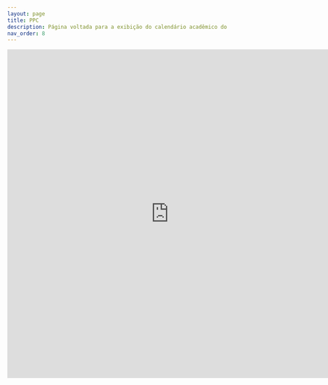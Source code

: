 ```yaml
---
layout: page
title: PPC
description: Página voltada para a exibição do calendário acadêmico do câmpus.
nav_order: 8
---
```


<iframe src="https://docs.google.com/gview?url=https://organizadorif.github.io/COMP4/assets/pdfs/ppc.pdf&embedded=true" style="width:735px; height:750px;" frameborder="0"></iframe>
